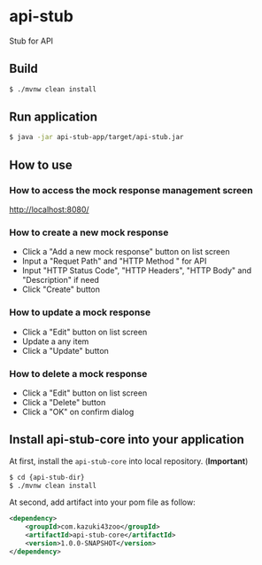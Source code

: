 # api-stub
Stub for API

## Build

```bash
$ ./mvnw clean install
```

## Run application

```bash
$ java -jar api-stub-app/target/api-stub.jar
```

## How to use

### How to access the mock response management screen

[http://localhost:8080/](http://localhost:8080/)

### How to create a new mock response

* Click a "Add a new mock response" button on list screen
* Input a "Requet Path" and "HTTP Method " for API
* Input "HTTP Status Code", "HTTP Headers", "HTTP Body" and "Description" if need
* Click "Create" button

### How to update a mock response

* Click a "Edit" button on list screen
* Update a any item
* Click a "Update" button

### How to delete a mock response

* Click a "Edit" button on list screen
* Click a "Delete" button
* Click a "OK" on confirm dialog

## Install api-stub-core into your application

At first, install the `api-stub-core` into local repository. (**Important**)

```bash
$ cd {api-stub-dir}
$ ./mvnw clean install
```

At second, add artifact into your pom file as follow:

```xml
<dependency>
    <groupId>com.kazuki43zoo</groupId>
    <artifactId>api-stub-core</artifactId>
    <version>1.0.0-SNAPSHOT</version>
</dependency>
```
